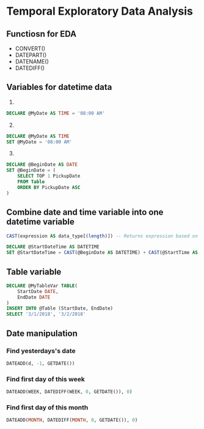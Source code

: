 # Temporal Exploratory Data Analysis

## Functiosn for EDA

- CONVERT()
- DATEPART()
- DATENAME()
- DATEDIFF()

## Variables for datetime data

1. 
```sql 
DECLARE @MyDate AS TIME = '08:00 AM'
```

2.
```sql
DECLARE @MyDate AS TIME
SET @MyDate = '08:00 AM'
```

3. 
```sql
DECLARE @BeginDate AS DATE
SET @BeginDate = (
    SELECT TOP 1 PickupDate
    FROM Table
    ORDER BY PickupDate ASC
)
```

## Combine date and time variable into one datetime variable

```sql
CAST(expression AS data_type[(length)]) -- Returns expression based on data type
```
```sql
DECLARE @StartDateTime AS DATETIME
SET @StartDateTime = CAST(@BeginDate AS DATETIME) + CAST(@StartTime AS DATETIME)
```

## Table variable

```sql
DECLARE @MyTableVar TABLE(
    StartDate DATE,
    EndDate DATE
)
INSERT INTO @Table (StartDate, EndDate)
SELECT '3/1/2018', '3/2/2018'
```
## Date manipulation

### Find yesterdays's date

```sql
DATEADD(d, -1, GETDATE())
```

### Find first day of this week

```sql
DATEADD(WEEK, DATEDIFF(WEEK, 0, GETDATE()), 0)
```
### Find first day of this month

```sql
DATEADD(MONTH, DATEDIFF(MONTH, 0, GETDATE()), 0)
```


